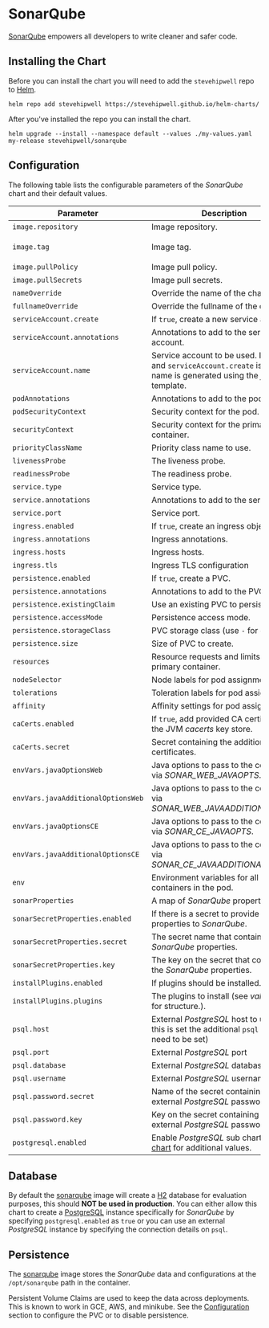 # SonarQube

[SonarQube](https://www.sonarqube.org/) empowers all developers to write cleaner and safer code.

## Installing the Chart

Before you can install the chart you will need to add the `stevehipwell` repo to [Helm](https://helm.sh/).

```shell
helm repo add stevehipwell https://stevehipwell.github.io/helm-charts/
```

After you've installed the repo you can install the chart.

```shell
helm upgrade --install --namespace default --values ./my-values.yaml my-release stevehipwell/sonarqube
```

## Configuration

The following table lists the configurable parameters of the _SonarQube_ chart and their default values.

| Parameter                          | Description                                                                                                                      | Default                             |
| ---------------------------------- | -------------------------------------------------------------------------------------------------------------------------------- | ----------------------------------- |
| `image.repository`                 | Image repository.                                                                                                                | `sonarqube`                         |
| `image.tag`                        | Image tag.                                                                                                                       | `{{ .Chart.AppVersion }}-community` |
| `image.pullPolicy`                 | Image pull policy.                                                                                                               | `IfNotPresent`                      |
| `image.pullSecrets`                | Image pull secrets.                                                                                                              | `[]`                                |
| `nameOverride`                     | Override the name of the chart.                                                                                                  | `nil`                               |
| `fullnameOverride`                 | Override the fullname of the chart.                                                                                              | `nil`                               |
| `serviceAccount.create`            | If `true`, create a new service account.                                                                                         | `true`                              |
| `serviceAccount.annotations`       | Annotations to add to the service account.                                                                                       | `{}`                                |
| `serviceAccount.name`              | Service account to be used. If not set and `serviceAccount.create` is `true`, a name is generated using the _fullname_ template. | `nil`                               |
| `podAnnotations`                   | Annotations to add to the pod.                                                                                                   | `{}`                                |
| `podSecurityContext`               | Security context for the pod.                                                                                                    | `{ fsGroup: 1000 }`                 |
| `securityContext`                  | Security context for the primary container.                                                                                      | `{ runAsUser: 1000 }`               |
| `priorityClassName`                | Priority class name to use.                                                                                                      | `""`                                |
| `livenessProbe`                    | The liveness probe.                                                                                                              | See _values.yaml_                   |
| `readinessProbe`                   | The readiness probe.                                                                                                             | See _values.yaml_                   |
| `service.type`                     | Service type.                                                                                                                    | `ClusterIP`                         |
| `service.annotations`              | Annotations to add to the service.                                                                                               | `{}`                                |
| `service.port`                     | Service port.                                                                                                                    | `9000`                              |
| `ingress.enabled`                  | If `true`, create an ingress object.                                                                                             | `false`                             |
| `ingress.annotations`              | Ingress annotations.                                                                                                             | `{}`                                |
| `ingress.hosts`                    | Ingress hosts.                                                                                                                   | See _values.yaml_                   |
| `ingress.tls`                      | Ingress TLS configuration                                                                                                        | See _values.yaml_                   |
| `persistence.enabled`              | If `true`, create a PVC.                                                                                                         | `false`                             |
| `persistence.annotations`          | Annotations to add to the PVC.                                                                                                   | `{}`                                |
| `persistence.existingClaim`        | Use an existing PVC to persist data.                                                                                             | `nil`                               |
| `persistence.accessMode`           | Persistence access mode.                                                                                                         | `ReadWriteOnce`                     |
| `persistence.storageClass`         | PVC storage class (use `-` for default).                                                                                         | `standard`                          |
| `persistence.size`                 | Size of PVC to create.                                                                                                           | `8Gi`                               |
| `resources`                        | Resource requests and limits for the primary container.                                                                          | `{}`                                |
| `nodeSelector`                     | Node labels for pod assignment.                                                                                                  | `{}`                                |
| `tolerations`                      | Toleration labels for pod assignment.                                                                                            | `[]`                                |
| `affinity`                         | Affinity settings for pod assignment.                                                                                            | `{}`                                |
| `caCerts.enabled`                  | If `true`, add provided CA certificates to the JVM _cacerts_ key store.                                                          | `false`                             |
| `caCerts.secret`                   | Secret containing the additional CA certificates.                                                                                | `nil`                               |
| `envVars.javaOptionsWeb`           | Java options to pass to the container via _SONAR_WEB_JAVAOPTS_.                                                                  | `""`                                |
| `envVars.javaAdditionalOptionsWeb` | Java options to pass to the container via _SONAR_WEB_JAVAADDITIONALOPTS_.                                                        | `""`                                |
| `envVars.javaOptionsCE`            | Java options to pass to the container via _SONAR_CE_JAVAOPTS_.                                                                   | `""`                                |
| `envVars.javaAdditionalOptionsCE`  | Java options to pass to the container via _SONAR_CE_JAVAADDITIONALOPTS_.                                                         | `""`                                |
| `env`                              | Environment variables for all containers in the pod.                                                                             | `[]`                                |
| `sonarProperties`                  | A map of _SonarQube_ properties.                                                                                                 | `{}`                                |
| `sonarSecretProperties.enabled`    | If there is a secret to provide properties to _SonarQube_.                                                                       | `false`                             |
| `sonarSecretProperties.secret`     | The secret name that contains the _SonarQube_ properties.                                                                        | `nil`                               |
| `sonarSecretProperties.key`        | The key on the secret that contains the _SonarQube_ properties.                                                                  | `nil`                               |
| `installPlugins.enabled`           | If plugins should be installed.                                                                                                  | `false`                             |
| `installPlugins.plugins`           | The plugins to install (see _values.yaml_ for structure.).                                                                       | `[]`                                |
| `psql.host`                        | External _PostgreSQL_ host to use (if this is set the additional `psql` values need to be set)                                   | `nil`                               |
| `psql.port`                        | External _PostgreSQL_ port                                                                                                       | `nil`                               |
| `psql.database`                    | External _PostgreSQL_ database                                                                                                   | `nil`                               |
| `psql.username`                    | External _PostgreSQL_ username                                                                                                   | `nil`                               |
| `psql.password.secret`             | Name of the secret containing the external _PostgreSQL_ password                                                                 | `nil`                               |
| `psql.password.key`                | Key on the secret containing the external _PostgreSQL_ password                                                                  | `nil`                               |
| `postgresql.enabled`               | Enable _PostgreSQL_ sub chart, see [chart](https://hub.helm.sh/charts/bitnami/postgresql/4.2.2) for additional values.           | `false`                             |

## Database

By default the [sonarqube](https://hub.docker.com/_/sonarqube/) image will create a [H2](https://www.h2database.com/html/main.html) database for evaluation purposes, this should **NOT be used in production**. You can either allow this chart to create a [PostgreSQL](https://hub.docker.com/_/postgres) instance specifically for _SonarQube_ by specifying `postgresql.enabled` as `true` or you can use an external _PostgreSQL_ instance by specifying the connection details on `psql`.

## Persistence

The [sonarqube](https://hub.docker.com/_/sonarqube/) image stores the _SonarQube_ data and configurations at the `/opt/sonarqube` path in the container.

Persistent Volume Claims are used to keep the data across deployments. This is known to work in GCE, AWS, and minikube.
See the [Configuration](#configuration) section to configure the PVC or to disable persistence.
